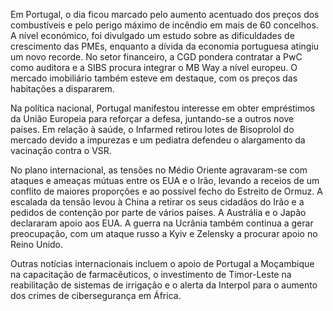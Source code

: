 Em Portugal, o dia ficou marcado pelo aumento acentuado dos preços dos combustíveis e pelo perigo máximo de incêndio em mais de 60 concelhos. A nível económico, foi divulgado um estudo sobre as dificuldades de crescimento das PMEs, enquanto a dívida da economia portuguesa atingiu um novo recorde. No setor financeiro, a CGD pondera contratar a PwC como auditora e a SIBS procura integrar o MB Way a nível europeu. O mercado imobiliário também esteve em destaque, com os preços das habitações a dispararem.

Na política nacional, Portugal manifestou interesse em obter empréstimos da União Europeia para reforçar a defesa, juntando-se a outros nove países. Em relação à saúde, o Infarmed retirou lotes de Bisoprolol do mercado devido a impurezas e um pediatra defendeu o alargamento da vacinação contra o VSR.

No plano internacional, as tensões no Médio Oriente agravaram-se com ataques e ameaças mútuas entre os EUA e o Irão, levando a receios de um conflito de maiores proporções e ao possível fecho do Estreito de Ormuz. A escalada da tensão levou à China a retirar os seus cidadãos do Irão e a pedidos de contenção por parte de vários países. A Austrália e o Japão declararam apoio aos EUA. A guerra na Ucrânia também continua a gerar preocupação, com um ataque russo a Kyiv e Zelensky a procurar apoio no Reino Unido.

Outras notícias internacionais incluem o apoio de Portugal a Moçambique na capacitação de farmacêuticos, o investimento de Timor-Leste na reabilitação de sistemas de irrigação e o alerta da Interpol para o aumento dos crimes de cibersegurança em África.